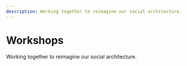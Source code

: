 ```yaml
---
description: Working together to reimagine our social architecture.
---
```


# Workshops

Working together to reimagine our social architecture.
